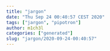 ```yaml
---
title: "jargon"
date: "Thu Sep 24 00:40:57 CEST 2020"
tags: ["jargon", "pipotron"]
author: m1ch3l
categories: ["generated"]
slug: "jargon/2020-09-24-00:40:57"
---
```



